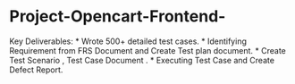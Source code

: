 # Project-Opencart-Frontend-
Key Deliverables: * Wrote 500+ detailed test cases. * Identifying Requirement from FRS Document and Create Test plan document. * Create  Test Scenario , Test Case  Document . * Executing Test Case and Create Defect Report.
